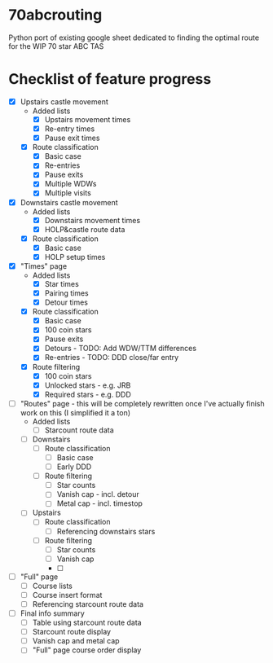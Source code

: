 # 70abcrouting
Python port of existing google sheet dedicated to finding the optimal route for the WIP 70 star ABC TAS

# Checklist of feature progress

- [x] Upstairs castle movement
    * Added lists
        - [x] Upstairs movement times
        - [x] Re-entry times
        - [x] Pause exit times
    - [x] Route classification
        - [x] Basic case
        - [x] Re-entries
        - [x] Pause exits
        - [x] Multiple WDWs
        - [x] Multiple visits
- [x] Downstairs castle movement
    * Added lists
        - [x] Downstairs movement times
        - [x] HOLP&castle route data
    - [x] Route classification
        - [x] Basic case
        - [x] HOLP setup times
- [x] "Times" page
    * Added lists
        - [x] Star times
        - [x] Pairing times
        - [x] Detour times
    - [x] Route classification
        - [x] Basic case
        - [x] 100 coin stars
        - [x] Pause exits 
        - [x] Detours - TODO: Add WDW/TTM differences
        - [x] Re-entries - TODO: DDD close/far entry
    - [x] Route filtering
        - [x] 100 coin stars
        - [x] Unlocked stars - e.g. JRB
        - [x] Required stars - e.g. DDD
- [ ] "Routes" page - this will be completely rewritten once I've actually finish work on this (I simplified it a ton)
    * Added lists
        - [ ] Starcount route data
    - [ ] Downstairs
        - [ ] Route classification
            - [ ] Basic case
            - [ ] Early DDD
        - [ ] Route filtering
            - [ ] Star counts 
            - [ ] Vanish cap - incl. detour
            - [ ] Metal cap - incl. timestop
    - [ ] Upstairs
        - [ ] Route classification
            - [ ] Referencing downstairs stars
        - [ ] Route filtering
            - [ ] Star counts
            - [ ] Vanish cap
            - [ ] 
- [ ] "Full" page
    - [ ] Course lists
    - [ ] Course insert format
    - [ ] Referencing starcount route data
- [ ] Final info summary
    - [ ] Table using starcount route data
    - [ ] Starcount route display
    - [ ] Vanish cap and metal cap
    - [ ] "Full" page course order display
